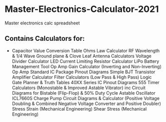 # Master-Electronics-Calculator-2021
 Master electronics calc spreadsheet

## Contains Calculators for:

- Capacitor Value Conversion Table
Ohms Law Calculator
RF Wavelength & 1/4 Wave Ground plane & Clove Leaf Antenna Calculators
Voltage Divider Calculator
LED Current Limiting Resistor Calculator
LiPo Battery Management Tool
Op Amp Gain Calculator (Inverting and Non-Inverting)
Op Amp Standard IC Package Pinout Diagrams
Simple BJT Transistor Amplifier Calculator
Filter Calculators (Low Pass & High Pass)
Logic Gate Planner & Truth Tables
40XX Series IC Pinout Diagrams
555 Timer Calculators (Monostable & Improved Astable Vibrator) inc Circuit Diagrams for Bistable (Flip-Flop) & 50% Duty Cycle Astable Oscillator
ICL7660S Charge Pump Circuit Diagrams & Calculator (Positive Voltage Doubling & Combined Negative Voltage Converter and Positive Doubler)
Stress Strain (Mechanical Engineering)
Shear Stress (Mechanical Engineering)
